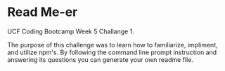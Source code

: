 # Read Me-er

UCF Coding Bootcamp Week 5 Challange 1. 


The purpose of this challenge was to learn how to familiarize, impliment, and utilize npm's. By following the command line prompt instruction and answering its questions you can generate your own readme file.